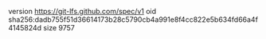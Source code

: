 version https://git-lfs.github.com/spec/v1
oid sha256:dadb755f51d36614173b28c5790cb4a991e8f4cc822e5b634fd66a4f4145824d
size 9757

